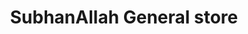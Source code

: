 ---
title: "SubhanAllah General store"
url: /karachi/subhanallah-general-store-e-10-38c-block-plot-5-block-5-e-block-5-nazimabad-karachi-city-sindh-74600-pakistan/
shop: general
---